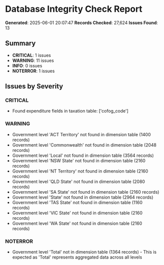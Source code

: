 # Database Integrity Check Report
**Generated**: 2025-06-01 20:07:47
**Records Checked**: 27,624
**Issues Found**: 13

## Summary
- **CRITICAL**: 1 issues
- **WARNING**: 11 issues  
- **INFO**: 0 issues
- **NOTERROR**: 1 issues

## Issues by Severity

### CRITICAL
- Found expenditure fields in taxation table: ['cofog_code']

### WARNING
- Government level 'ACT Territory' not found in dimension table (1400 records)
- Government level 'Commonwealth' not found in dimension table (2048 records)
- Government level 'Local' not found in dimension table (3564 records)
- Government level 'NSW State' not found in dimension table (2160 records)
- Government level 'NT Territory' not found in dimension table (2160 records)
- Government level 'QLD State' not found in dimension table (2080 records)
- Government level 'SA State' not found in dimension table (2160 records)
- Government level 'State' not found in dimension table (2964 records)
- Government level 'TAS State' not found in dimension table (1160 records)
- Government level 'VIC State' not found in dimension table (2160 records)
- Government level 'WA State' not found in dimension table (2160 records)

### NOTERROR
- Government level 'Total' not in dimension table (1364 records) - This is expected as 'Total' represents aggregated data across all levels
